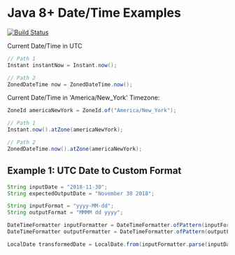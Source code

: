 # Java 8+ Date/Time Examples

[![Build Status](https://travis-ci.org/ddubson/java-date-time-examples.svg?branch=master)](https://travis-ci.org/ddubson/java-date-time-examples)

Current Date/Time in UTC

```java
// Path 1
Instant instantNow = Instant.now();

// Path 2
ZonedDateTime now = ZonedDateTime.now();
```

Current Date/Time in 'America/New_York' Timezone:

```java
ZoneId americaNewYork = ZoneId.of("America/New_York");

// Path 1
Instant.now().atZone(americaNewYork);

// Path 2
ZonedDateTime.now().atZone(americaNewYork);
```

## Example 1: UTC Date to Custom Format

```java
String inputDate = "2018-11-30";
String expectedOutputDate = "November 30 2018";

String inputFormat = "yyyy-MM-dd";
String outputFormat = "MMMM dd yyyy";

DateTimeFormatter inputFormatter = DateTimeFormatter.ofPattern(inputFormat).withLocale(Locale.US);
DateTimeFormatter outputFormatter = DateTimeFormatter.ofPattern(outputFormat).withLocale(Locale.US);

LocalDate transformedDate = LocalDate.from(inputFormatter.parse(inputDate));
```